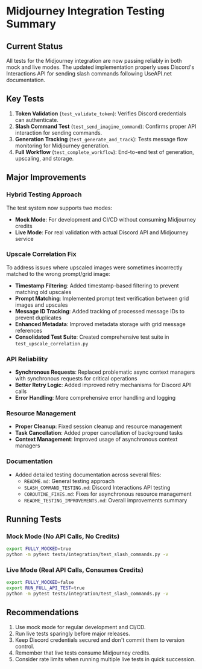 # Midjourney Integration Testing Summary

## Current Status

All tests for the Midjourney integration are now passing reliably in both mock and live modes. The updated implementation properly uses Discord's Interactions API for sending slash commands following UseAPI.net documentation.

## Key Tests

1. **Token Validation** (`test_validate_token`): Verifies Discord credentials can authenticate.
2. **Slash Command Test** (`test_send_imagine_command`): Confirms proper API interaction for sending commands.
3. **Generation Tracking** (`test_generate_and_track`): Tests message flow monitoring for Midjourney generation.
4. **Full Workflow** (`test_complete_workflow`): End-to-end test of generation, upscaling, and storage.

## Major Improvements

### Hybrid Testing Approach

The test system now supports two modes:

- **Mock Mode**: For development and CI/CD without consuming Midjourney credits
- **Live Mode**: For real validation with actual Discord API and Midjourney service

### Upscale Correlation Fix

To address issues where upscaled images were sometimes incorrectly matched to the wrong prompt/grid image:

- **Timestamp Filtering**: Added timestamp-based filtering to prevent matching old upscales
- **Prompt Matching**: Implemented prompt text verification between grid images and upscales
- **Message ID Tracking**: Added tracking of processed message IDs to prevent duplicates
- **Enhanced Metadata**: Improved metadata storage with grid message references
- **Consolidated Test Suite**: Created comprehensive test suite in `test_upscale_correlation.py`

### API Reliability

- **Synchronous Requests**: Replaced problematic async context managers with synchronous requests for critical operations
- **Better Retry Logic**: Added improved retry mechanisms for Discord API calls
- **Error Handling**: More comprehensive error handling and logging

### Resource Management

- **Proper Cleanup**: Fixed session cleanup and resource management
- **Task Cancellation**: Added proper cancellation of background tasks
- **Context Management**: Improved usage of asynchronous context managers

### Documentation

- Added detailed testing documentation across several files:
  - `README.md`: General testing approach
  - `SLASH_COMMAND_TESTING.md`: Discord Interactions API testing
  - `COROUTINE_FIXES.md`: Fixes for asynchronous resource management
  - `README_TESTING_IMPROVEMENTS.md`: Overall improvements summary

## Running Tests

### Mock Mode (No API Calls, No Credits)

```bash
export FULLY_MOCKED=true
python -m pytest tests/integration/test_slash_commands.py -v
```

### Live Mode (Real API Calls, Consumes Credits)

```bash
export FULLY_MOCKED=false
export RUN_FULL_API_TEST=true
python -m pytest tests/integration/test_slash_commands.py -v
```

## Recommendations

1. Use mock mode for regular development and CI/CD.
2. Run live tests sparingly before major releases.
3. Keep Discord credentials secured and don't commit them to version control.
4. Remember that live tests consume Midjourney credits.
5. Consider rate limits when running multiple live tests in quick succession. 
